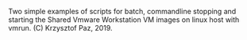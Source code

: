 
Two simple examples of scripts for batch, commandline stopping and starting the Shared Vmware Workstation VM images on linux host with vmrun. (C) Krzysztof Paz, 2019.

